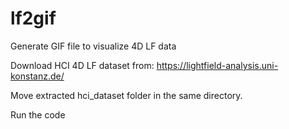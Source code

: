 # lf2gif
Generate GIF file to visualize 4D LF data

Download HCI 4D LF dataset from: https://lightfield-analysis.uni-konstanz.de/

Move extracted hci_dataset folder in the same directory.

Run the code
